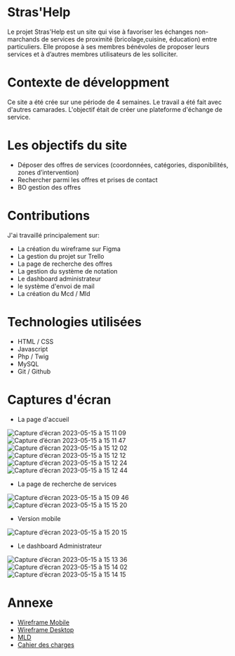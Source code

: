 # Stras'Help

Le projet Stras'Help est un site qui vise à favoriser les échanges non-marchands de services de proximité (bricolage,cuisine, éducation) entre particuliers.
Elle propose à ses membres bénévoles de proposer leurs services et à d’autres membres utilisateurs de les solliciter.

# Contexte de développment

Ce site a été crée sur une période de 4 semaines. Le travail a été fait avec d'autres camarades. L'objectif était de créer une plateforme d'échange de service.

# Les objectifs du site

* Déposer des offres de services (coordonnées, catégories, disponibilités, zones d’intervention)
* Rechercher parmi les offres et prises de contact
* BO gestion des offres

# Contributions

J'ai travaillé principalement sur:

* La création du wireframe sur Figma
* La gestion du projet sur Trello
* La page de recherche des offres
* La gestion du système de notation
* Le dashboard administrateur
* le système d'envoi de mail
* La création du Mcd / Mld

# Technologies utilisées 

* HTML / CSS
* Javascript
* Php / Twig
* MySQL
* Git / Github

# Captures d'écran

* La page d'accueil

![Capture d’écran 2023-05-15 à 15 11 09](https://github.com/StephaneKoeniguer/StrasHelp/assets/103316525/35044518-e848-4523-8ddc-646791662950)
![Capture d’écran 2023-05-15 à 15 11 47](https://github.com/StephaneKoeniguer/StrasHelp/assets/103316525/69fb8eda-d4d3-4c8c-a8a1-21059967eeb5)
![Capture d’écran 2023-05-15 à 15 12 02](https://github.com/StephaneKoeniguer/StrasHelp/assets/103316525/0b9300a6-df77-4edd-abe0-3aa51d68bece)
![Capture d’écran 2023-05-15 à 15 12 12](https://github.com/StephaneKoeniguer/StrasHelp/assets/103316525/33cb12ba-650e-46ee-9e3b-f259f76287c8)
![Capture d’écran 2023-05-15 à 15 12 24](https://github.com/StephaneKoeniguer/StrasHelp/assets/103316525/a18a3e2f-3a36-46c2-9fd5-fa2a8ae29568)
![Capture d’écran 2023-05-15 à 15 12 44](https://github.com/StephaneKoeniguer/StrasHelp/assets/103316525/a6c979cc-575a-4ce9-a8f3-c53300de5f70)

* La page de recherche de services

![Capture d’écran 2023-05-15 à 15 09 46](https://github.com/StephaneKoeniguer/StrasHelp/assets/103316525/a42c00e4-37a7-40ee-9f03-b70509c5b6c8)
![Capture d’écran 2023-05-15 à 15 15 20](https://github.com/StephaneKoeniguer/StrasHelp/assets/103316525/bc9902b3-ae9f-495a-9a14-642cbc2d7da4)

* Version mobile

![Capture d’écran 2023-05-15 à 15 20 15](https://github.com/StephaneKoeniguer/StrasHelp/assets/103316525/179068ba-09f6-48a0-ab02-3e2b17337e98)


* Le dashboard Administrateur

![Capture d’écran 2023-05-15 à 15 13 36](https://github.com/StephaneKoeniguer/StrasHelp/assets/103316525/668e962f-efb4-45e8-baf0-15f4c0e7d0b1)
![Capture d’écran 2023-05-15 à 15 14 02](https://github.com/StephaneKoeniguer/StrasHelp/assets/103316525/20768c3e-7c55-4f50-a5e6-d7cb546f0205)
![Capture d’écran 2023-05-15 à 15 14 15](https://github.com/StephaneKoeniguer/StrasHelp/assets/103316525/3fa11409-a730-47db-b5d7-de432f019058)

# Annexe 

* [Wireframe Mobile](https://drive.google.com/file/d/1yPzMp6dcqr1-Xetz7wXfGexLFB_Ckstr/view?usp=share_link)
* [Wireframe Desktop](https://drive.google.com/file/d/1FSMX_hAk6lRgqX-ivBr_wtv-edO6SSOx/view?usp=share_link)
* [MLD](https://drive.google.com/file/d/1xCWP_kpH3ObzZIvf5unA-Yz2_XcapCz1/view?usp=share_link)
* [Cahier des charges](https://drive.google.com/file/d/1QxZTEs9WQivokBFRYdNL2q5K2BVjUErB/view?usp=share_link)
